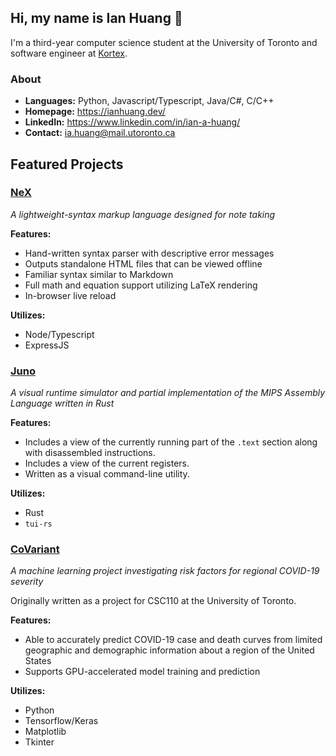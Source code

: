 ## Hi, my name is Ian Huang 👋

I'm a third-year computer science student at the University of Toronto and software engineer at [Kortex](https://kortex.co).

### About
- **Languages:** Python, Javascript/Typescript, Java/C#, C/C++
- **Homepage:** https://ianhuang.dev/
- **LinkedIn:** https://www.linkedin.com/in/ian-a-huang/
- **Contact:** ia.huang@mail.utoronto.ca

## Featured Projects

### [NeX](https://github.com/nex-project/nex)
*A lightweight-syntax markup language designed for note taking*

**Features:**
- Hand-written syntax parser with descriptive error messages
- Outputs standalone HTML files that can be viewed offline
- Familiar syntax similar to Markdown
- Full math and equation support utilizing LaTeX rendering
- In-browser live reload

**Utilizes:**
- Node/Typescript
- ExpressJS

### [Juno](https://github.com/iahuang/juno)

*A visual runtime simulator and partial implementation of the MIPS Assembly Language written in Rust*

**Features:**
- Includes a view of the currently running part of the `.text` section along with disassembled instructions.
- Includes a view of the current registers.
- Written as a visual command-line utility.

**Utilizes:**
- Rust
- `tui-rs`

### [CoVariant](https://github.com/iahuang/covariant)
*A machine learning project investigating risk factors for regional COVID-19 severity*

Originally written as a project for CSC110 at the University of Toronto. 

**Features:**
- Able to accurately predict COVID-19 case and death curves from limited geographic and demographic information about a region of the United States
- Supports GPU-accelerated model training and prediction

**Utilizes:**
- Python
- Tensorflow/Keras
- Matplotlib
- Tkinter

<!--
**iahuang/iahuang** is a ✨ _special_ ✨ repository because its `README.md` (this file) appears on your GitHub profile.

Here are some ideas to get you started:

- 🔭 I’m currently working on ...
- 🌱 I’m currently learning ...
- 👯 I’m looking to collaborate on ...
- 🤔 I’m looking for help with ...
- 💬 Ask me about ...
- 📫 How to reach me: ...
- 😄 Pronouns: ...
- ⚡ Fun fact: ...
-->
